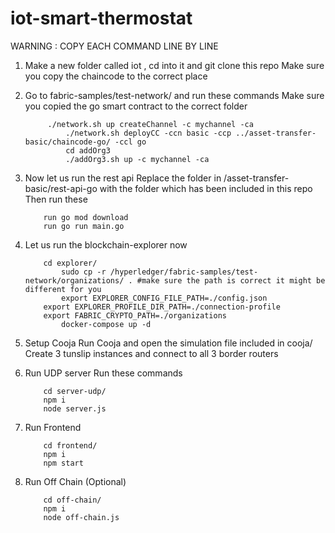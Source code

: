 # iot-smart-thermostat
WARNING : COPY EACH COMMAND LINE BY LINE
1) Make a new folder called iot , cd into it and git clone this repo
   Make sure you copy the chaincode to the correct place
   
2) Go to fabric-samples/test-network/ and run these commands
   Make sure you copied the go smart contract to the correct folder 
   ```
   		./network.sh up createChannel -c mychannel -ca
    		./network.sh deployCC -ccn basic -ccp ../asset-transfer-basic/chaincode-go/ -ccl go
    		cd addOrg3
    		./addOrg3.sh up -c mychannel -ca
    ```

3) Now let us run the rest api
   Replace the folder in /asset-transfer-basic/rest-api-go with the folder which has been included in this repo
   Then run these
   	```
		run go mod download
		run go run main.go
	```

4) Let us run the blockchain-explorer now
   	```
		cd explorer/
    		sudo cp -r /hyperledger/fabric-samples/test-network/organizations/ . #make sure the path is correct it might be different for you
    		export EXPLORER_CONFIG_FILE_PATH=./config.json
		export EXPLORER_PROFILE_DIR_PATH=./connection-profile
		export FABRIC_CRYPTO_PATH=./organizations
    		docker-compose up -d
	```
5) Setup Cooja
   Run Cooja and open the simulation file included in cooja/
   Create 3 tunslip instances and connect to all 3 border routers
   
6) Run UDP server
   Run these commands
	```
   		cd server-udp/
		npm i
		node server.js
	```
 7) Run Frontend
	```
		cd frontend/
		npm i
		npm start
	```
8) Run Off Chain (Optional)
	```
		cd off-chain/
		npm i
		node off-chain.js
	```
